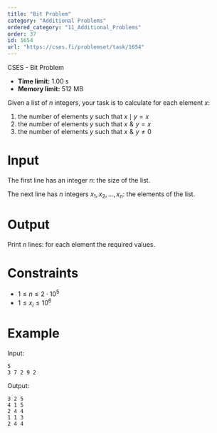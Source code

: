 ```yaml
---
title: "Bit Problem"
category: "Additional Problems"
ordered_category: "11_Additional_Problems"
order: 37
id: 1654
url: "https://cses.fi/problemset/task/1654"
---
```


CSES - Bit Problem

  * **Time limit:** 1.00 s
  * **Memory limit:** 512 MB

Given a list of $n$ integers, your task is to calculate for each element $x$:

  1. the number of elements $y$ such that $x \mid y = x$
  2. the number of elements $y$ such that $x \mathrel{\&} y = x$
  3. the number of elements $y$ such that $x \mathrel{\&} y \neq 0$

# Input

The first line has an integer $n$: the size of the list.

The next line has $n$ integers $x_1,x_2,\dots,x_n$: the elements of the list.

# Output

Print $n$ lines: for each element the required values.

# Constraints

  * $1 \le n \le 2 \cdot 10^5$
  * $1 \le x_i \le 10^6$

# Example

Input:

    
    
    5
    3 7 2 9 2
    

Output:

    
    
    3 2 5
    4 1 5
    2 4 4
    1 1 3
    2 4 4
    

